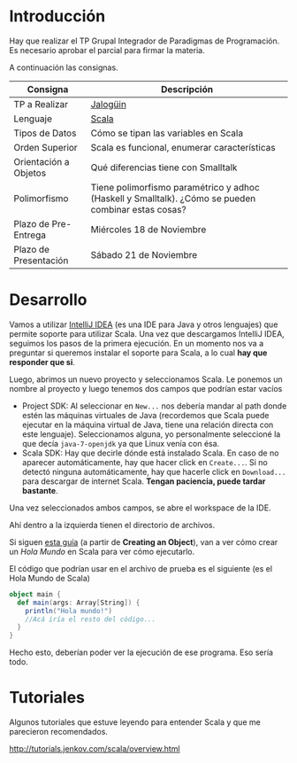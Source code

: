 # Introducción

Hay que realizar el TP Grupal Integrador de Paradigmas de Programación. Es necesario aprobar el parcial para firmar la materia.

A continuación las consignas.

|Consigna|Descripción|
|------|---------|
|TP a Realizar | [Jalogüin][1] |
|Lenguaje | [Scala][2] |
|Tipos de Datos | Cómo se tipan las variables en Scala |
|Orden Superior | Scala es funcional, enumerar características
|Orientación a Objetos | Qué diferencias tiene con Smalltalk
|Polimorfismo | Tiene polimorfismo paramétrico y adhoc (Haskell y Smalltalk). ¿Cómo se pueden combinar estas cosas?
|Plazo de Pre-Entrega | Miércoles 18 de Noviembre
|Plazo de Presentación | Sábado 21 de Noviembre

[1]: http://pdep.com.ar/Parcial%20-%20Jalog%C3%BCin.pdf?attredirects=0&d=1
[2]: http://www.scala-lang.org/

# Desarrollo

Vamos a utilizar [IntelliJ IDEA][3] (es una IDE para Java y otros lenguajes) que permite soporte para utilizar Scala. Una vez que descargamos IntelliJ IDEA, seguimos los pasos de la primera ejecución. En un momento nos va a preguntar si queremos instalar el soporte para Scala, a lo cual **hay que responder que si**.

Luego, abrimos un nuevo proyecto y seleccionamos Scala. Le ponemos un nombre al proyecto y luego tenemos dos campos que podrían estar vacíos

* Project SDK: Al seleccionar en `New...` nos debería mandar al path donde estén las máquinas virtuales de Java (recordemos que Scala puede ejecutar en la máquina virtual de Java, tiene una relación directa con este lenguaje). Seleccionamos alguna, yo personalmente seleccioné la que decía `java-7-openjdk` ya que Linux venía con ésa.
* Scala SDK: Hay que decirle dónde está instalado Scala. En caso de no aparecer automáticamente, hay que hacer click en `Create...`. Si no detectó ninguna automáticamente, hay que hacerle click en `Download...` para descargar de internet Scala. **Tengan paciencia, puede tardar bastante**.

Una vez seleccionados ambos campos, se abre el workspace de la IDE.

Ahí dentro a la izquierda tienen el directorio de archivos.

Si siguen [esta guía][4] (a partir de **Creating an Object**), van a ver cómo crear un *Hola Mundo* en Scala para ver cómo ejecutarlo.

El código que podrían usar en el archivo de prueba es el siguiente (es el Hola Mundo de Scala)

```scala
object main {
  def main(args: Array[String]) {
    println("Hola mundo!")
    //Acá iría el resto del código...
  }
}
```

Hecho esto, deberían poder ver la ejecución de ese programa. Eso sería todo.

[3]: https://www.jetbrains.com/idea/
[4]: https://www.jetbrains.com/idea/help/creating-and-running-your-scala-application.html

# Tutoriales

Algunos tutoriales que estuve leyendo para entender Scala y que me parecieron recomendados.

http://tutorials.jenkov.com/scala/overview.html